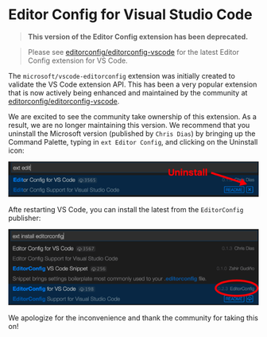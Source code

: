 # Editor Config for Visual Studio Code

> **This version of the Editor Config extension has been deprecated.**

> Please see [editorconfig/editorconfig-vscode](https://github.com/editorconfig/editorconfig-vscode) for the
latest Editor Config extension for VS Code.

The `microsoft/vscode-editorconfig` extension was initially created to validate the VS Code extension API. This
has been a very popular extension that is now actively being enhanced and maintained by the community at [editorconfig/editorconfig-vscode](https://github.com/editorconfig/editorconfig-vscode).

We are excited to see the community take ownership of this extension. As a result,
we are no longer maintaining this version. We recommend that you uninstall the Microsoft version (published by `Chris Dias`)
by bringing up the Command Palette, typing in `ext Editor Config`, and clicking on the Uninstall icon:

![Uninstall Editor Config](uninstallEditorConfig.png)

Afte restarting VS Code, you can install the latest from the `EditorConfig` publisher:

![Install Latest Editor Config](installLatest.png)

We apologize for the inconvenience and thank the community for taking this on!

